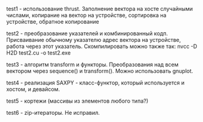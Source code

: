 test1 - использование thrust. Заполнение вектора на хосте случайными числами, копирание на вектор на устройстве, сортировка на устройстве, обратное копирование

test2 - преобразование указателей и комбинированный кодп. Присваивание обычному указателю адрес вектора на устройстве, работа через этот указатель. Скомпилировать можно также так:
	nvcc -D H2D test2.cu -o test2.exe

test3 - алгоритм transform и функторы. Преобразования над всем вектором через sequence() и transform(). Можно использовать gnuplot.

test4 - реализация SAXPY - класс-функтор, который используется и хостом, и девайсом.

test5 - кортежи (массивы из элементов любого типа?)

test6 - zip-итераторы. Не исправил.
